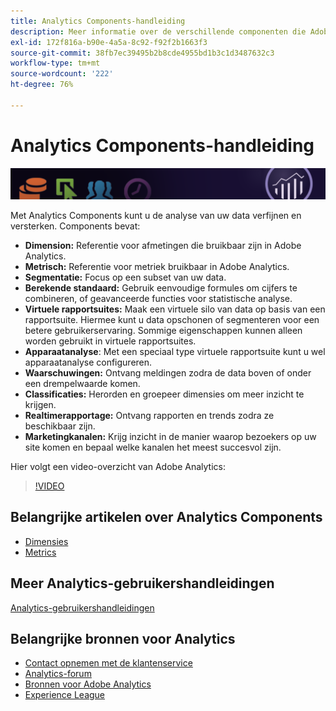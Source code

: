 ```yaml
---
title: Analytics Components-handleiding
description: Meer informatie over de verschillende componenten die Adobe Analytics biedt.
exl-id: 172f816a-b90e-4a5a-8c92-f92f2b1663f3
source-git-commit: 38fb7ec39495b2b8cde4955bd1b3c1d3487632c3
workflow-type: tm+mt
source-wordcount: '222'
ht-degree: 76%

---
```


# Analytics Components-handleiding

![Banner](../../assets/doc_banner_components.png)

Met Analytics Components kunt u de analyse van uw data verfijnen en versterken. Components bevat:

* **Dimension:** Referentie voor afmetingen die bruikbaar zijn in Adobe Analytics.
* **Metrisch:** Referentie voor metriek bruikbaar in Adobe Analytics.
* **Segmentatie:** Focus op een subset van uw data.
* **Berekende standaard:** Gebruik eenvoudige formules om cijfers te combineren, of geavanceerde functies voor statistische analyse.
* **Virtuele rapportsuites:** Maak een virtuele silo van data op basis van een rapportsuite. Hiermee kunt u data opschonen of segmenteren voor een betere gebruikerservaring. Sommige eigenschappen kunnen alleen worden gebruikt in virtuele rapportsuites.
* **Apparaatanalyse**: Met een speciaal type virtuele rapportsuite kunt u wel apparaatanalyse configureren.
* **Waarschuwingen:** Ontvang meldingen zodra de data boven of onder een drempelwaarde komen.
* **Classificaties:** Herorden en groepeer dimensies om meer inzicht te krijgen.
* **Realtimerapportage:** Ontvang rapporten en trends zodra ze beschikbaar zijn.
* **Marketingkanalen:** Krijg inzicht in de manier waarop bezoekers op uw site komen en bepaal welke kanalen het meest succesvol zijn.

Hier volgt een video-overzicht van Adobe Analytics:

>[!VIDEO](https://video.tv.adobe.com/v/27429/?quality=12)

## Belangrijke artikelen over Analytics Components

* [Dimensies](dimensions/overview.md)
* [Metrics](metrics/overview.md)

## Meer Analytics-gebruikershandleidingen

[Analytics-gebruikershandleidingen](https://experienceleague.adobe.com/docs/analytics.html)

## Belangrijke bronnen voor Analytics

* [Contact opnemen met de klantenservice](https://helpx.adobe.com/nl/contact/enterprise-support.ec.html)
* [Analytics-forum](https://forums.adobe.com/community/experience-cloud/analytics-cloud/analytics)
* [Bronnen voor Adobe Analytics](https://forums.adobe.com/message/10660755)
* [Experience League](https://landing.adobe.com/experience-league/)
